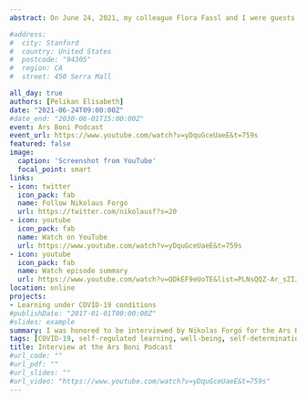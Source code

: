 ```yaml
---
abstract: On June 24, 2021, my colleague Flora Fassl and I were guests on "Ars Boni", Nikolaus Forgó's science podcast, to talk about the findings from our project and give practical tips for learning during COVID-19 for students.

#address:
#  city: Stanford
#  country: United States
#  postcode: "94305"
#  region: CA
#  street: 450 Serra Mall

all_day: true
authors: [Pelikan Elisabeth]
date: "2021-06-24T09:00:00Z"
#date_end: "2030-06-01T15:00:00Z"
event: Ars Boni Podcast
event_url: https://www.youtube.com/watch?v=yDquGceUaeE&t=759s
featured: false
image:
  caption: 'Screenshot from YouTube'
  focal_point: smart
links:
- icon: twitter
  icon_pack: fab
  name: Follow Nikolaus Forgó
  url: https://twitter.com/nikolausf?s=20
- icon: youtube
  icon_pack: fab
  name: Watch on YouTube
  url: https://www.youtube.com/watch?v=yDquGceUaeE&t=759s
- icon: youtube
  icon_pack: fab
  name: Watch episode summary
  url: https://www.youtube.com/watch?v=QDkEF9eUoTE&list=PLNsQQZ-Ar_sZIJovZ_HoEfwPZycm6Ehpw&index=23
location: online
projects:
- Learning under COVID-19 conditions
#publishDate: "2017-01-01T00:00:00Z"
#slides: example
summary: I was honored to be interviewed by Nikolas Forgó for the Ars Boni podcast about learning under COVID-19 with my colleague Flora Fassl. 
tags: [COVID-19, self-regulated learning, well-being, self-determination theory, Learning under COVID-19, podcast]
title: Interview at the Ars Boni Podcast
#url_code: ""
#url_pdf: ""
#url_slides: ""
#url_video: "https://www.youtube.com/watch?v=yDquGceUaeE&t=759s"
---
```

